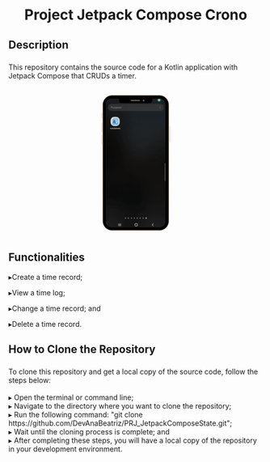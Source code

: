 <h1 align="center">Project Jetpack Compose Crono</h1>

###

<h2 align="left">Description</h2>

###

<p align="left">This repository contains the source code for a Kotlin application with Jetpack Compose that CRUDs a timer.
</p>

###

<div align="center">
  <img  src="https://github.com/DevAnaBeatriz/PRJ_JetpackComposeState/blob/main/app_jetpackcompose.gif"  />
</div>


###

<h2 align="left">Functionalities</h2>

<p align="left">
▸Create a time record;

▸View a time log;

▸Change a time record; and

▸Delete a time record.
</p>

###


###

<h2 align="left">How to Clone the Repository</h2>

###

<p align="left">To clone this repository and get a local copy of the source code, follow the steps below:<br><br>▸ Open the terminal or command line;<br>▸ Navigate to the directory where you want to clone the repository;<br>▸ Run the following command: "git clone https://github.com/DevAnaBeatriz/PRJ_JetpackComposeState.git";<br>▸ Wait until the cloning process is complete; and<br>▸ After completing these steps, you will have a local copy of the repository in your development environment.</p>

###


